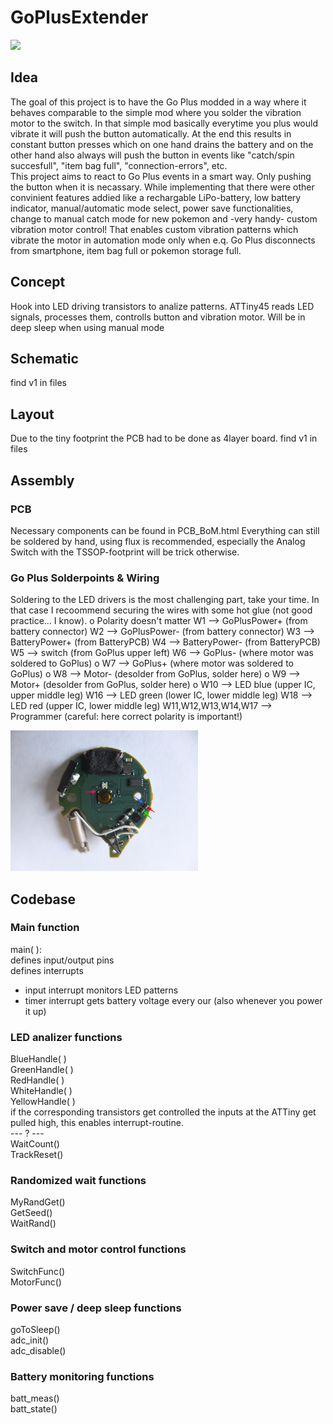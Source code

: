 # GoPlusExtender

<img src="images/rend3.bmp" width=300>

## Idea
The goal of this project is to have the Go Plus modded in a way where it behaves comparable to the simple mod where you solder the vibration motor to the switch. In that simple mod basically everytime you plus would vibrate it will push the button automatically. At the end this results in constant button presses which on one hand drains the battery and on the other hand also always will push the button in events like "catch/spin succesfull", "item bag full", "connection-errors", etc.  
This project aims to react to Go Plus events in a smart way. Only pushing the button when it is necassary. While implementing that there were other convinient features addied like a rechargable LiPo-battery, low battery indicator, manual/automatic mode select, power save functionalities, change to manual catch mode for new pokemon and -very handy- custom vibration motor control! That enables custom vibration patterns which vibrate the motor in automation mode only when e.q. Go Plus disconnects from smartphone, item bag full or pokemon storage full.

## Concept
Hook into LED driving transistors to analize patterns.
ATTiny45 reads LED signals, processes them, controlls button and vibration motor. Will be in deep sleep when using manual mode

## Schematic
find v1 in files

## Layout
Due to the tiny footprint the PCB had to be done as 4layer board.
find v1 in files

## Assembly

### PCB
Necessary components can be found in PCB_BoM.html
Everything can still be soldered by hand, using flux is recommended, especially the Analog Switch with the TSSOP-footprint will be trick otherwise. 

### Go Plus Solderpoints & Wiring
Soldering to the LED drivers is the most challenging part, take your time. In that case I recoommend securing the wires with some hot glue (not good practice... I know).
o Polarity doesn't matter
W1 --> GoPlusPower+ (from battery connector)
W2 --> GoPlusPower- (from battery connector)
W3 --> BatteryPower+ (from BatteryPCB)
W4 --> BatteryPower- (from BatteryPCB)
W5 --> switch (from GoPlus upper left)
W6 --> GoPlus- (where motor was soldered to GoPlus) o
W7 --> GoPlus+ (where motor was soldered to GoPlus) o
W8 --> Motor- (desolder from GoPlus, solder here) o
W9 --> Motor+ (desolder from GoPlus, solder here) o
W10 --> LED blue (upper IC, upper middle leg)
W16 --> LED green (lower IC, lower middle leg)
W18 --> LED red (upper IC, lower middle leg)
W11,W12,W13,W14,W17 --> Programmer (careful: here correct polarity is important!)

<img src="images/GoPlusSolderpoints.JPG" width=300>

## Codebase

### Main function
main( ):  
defines input/output pins  
defines interrupts
- input interrupt monitors LED patterns
- timer interrupt gets battery voltage every our (also whenever you power it up)

### LED analizer functions
BlueHandle( )  
GreenHandle( )  
RedHandle( )  
WhiteHandle( )  
YellowHandle( )  
if the corresponding transistors get controlled the inputs at the ATTiny get pulled high, this enables interrupt-routine.  
--- ? ---  
WaitCount()  
TrackReset()  

### Randomized wait functions
MyRandGet()  
GetSeed()  
WaitRand()  

### Switch and motor control functions
SwitchFunc()  
MotorFunc()  

### Power save / deep sleep functions
goToSleep()  
adc_init()  
adc_disable()  

### Battery monitoring functions
batt_meas()  
batt_state()  
